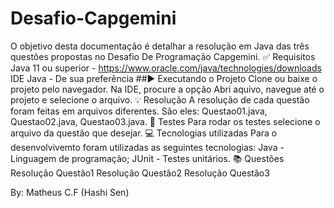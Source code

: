 # Desafio-Capgemini

O objetivo desta documentação é detalhar a resolução em Java das três questões propostas no Desafio De Programação Capgemini.
✅ Requisitos
Java 11 ou superior - https://www.oracle.com/java/technologies/downloads
IDE Java - De sua preferência
##▶️ Executando o Projeto
Clone ou baixe o projeto pelo navegador.
Na IDE, procure a opção Abri aquivo, navegue até o projeto e selecione o arquivo.
💡 Resolução
A resolução de cada questão foram feitas em arquivos diferentes. São eles: Questao01.java, Questao02.java, Questao03.java.
🔁 Testes
Para rodar os testes selecione o arquivo da questão que desejar.
💻 Tecnologias utilizadas
Para o desenvolvivemto foram utilizadas as seguintes tecnologias:
Java - Linguagem de programação;
JUnit - Testes unitários.
📚 Questões
Resolução Questão1
Resolução Questão2
Resolução Questão3

By: Matheus C.F (Hashi Sen)
